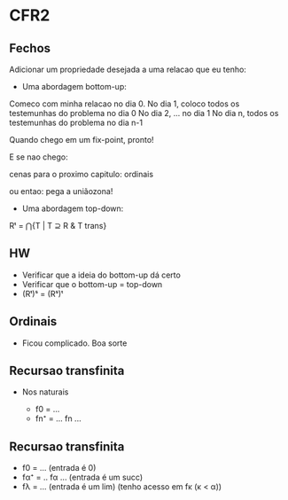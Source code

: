 # CFR2

## Fechos

Adicionar um propriedade desejada a uma relacao que eu tenho:

- Uma abordagem bottom-up:

Comeco com minha relacao no dia 0.
No dia 1, coloco todos os testemunhas do problema no dia 0
No dia 2, ... no dia 1
No dia n, todos os testemunhas do problema no dia n-1

Quando chego em um fix-point, pronto!

E se nao chego:

cenas para o proximo capitulo: ordinais

ou entao: pega a uniãozona!

- Uma abordagem top-down:

Rᵗ = ⋂{T | T ⊇ R & T trans}

## HW

- Verificar que a ideia do bottom-up dá certo
- Verificar que o bottom-up = top-down
- (Rᵗ)ˢ = (Rˢ)ᵗ

## Ordinais

- Ficou complicado. Boa sorte

## Recursao transfinita

- Nos naturais

    - f0  = ...
    - fn⁺ = ... fn ...


## Recursao transfinita

- f0 = ... (entrada é 0)
- fα⁺ = .. fα ... (entrada é um succ)
- fλ = ... (entrada é um lim) (tenho acesso em fκ (κ < α))
